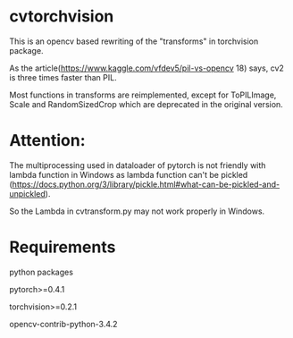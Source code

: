 # cvtorchvision
This is an opencv based rewriting of the "transforms" in torchvision package.

As the article(https://www.kaggle.com/vfdev5/pil-vs-opencv 18) says, cv2 is three times faster than PIL.

Most functions in transforms are reimplemented, except for ToPILImage, Scale and RandomSizedCrop which are deprecated in the original version.
# Attention: 
The multiprocessing used in dataloader of pytorch is not friendly with lambda function in Windows as lambda function can't be pickled (https://docs.python.org/3/library/pickle.html#what-can-be-pickled-and-unpickled).

So the Lambda in cvtransform.py may not work properly in Windows.

# Requirements
python packages

pytorch>=0.4.1

torchvision>=0.2.1

opencv-contrib-python-3.4.2
